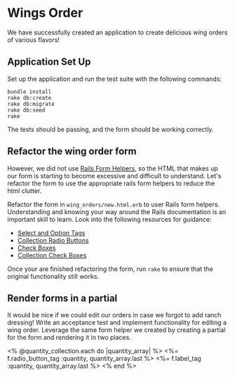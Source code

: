 # Wings Order

We have successfully created an application to create delicious wing orders of various flavors!

## Application Set Up
Set up the application and run the test suite with the following commands:

```no-highlight
bundle install
rake db:create
rake db:migrate
rake db:seed
rake
```
The tests should be passing, and the form should be working correctly.

## Refactor the wing order form

However, we did not use [Rails Form Helpers][rails-form-helpers], so the HTML that makes up our form is starting to become excessive and difficult to understand.
Let's refactor the form to use the appropriate rails form helpers to reduce the html clutter.

Refactor the form in `wing_orders/new.html.erb` to user Rails form helpers. Understanding and knowing your way around the Rails documentation is an important skill to learn. Look into the following resources for guidance:
- [Select and Option Tags][select-and-option-tags]
- [Collection Radio Buttons][collection-radio-buttons]
- [Check Boxes][check-boxes]
- [Collection Check Boxes][collection-check-boxes]

[rails-form-helpers]: http://guides.rubyonrails.org/form_helpers.html
[select-and-option-tags]: http://guides.rubyonrails.org/form_helpers.html#the-select-and-option-tags
[collection-radio-buttons]: http://edgeapi.rubyonrails.org/classes/ActionView/Helpers/FormOptionsHelper.html#method-i-collection_radio_buttons
[check-boxes]: http://guides.rubyonrails.org/form_helpers.html#checkboxes
[collection-check-boxes]: http://edgeapi.rubyonrails.org/classes/ActionView/Helpers/FormOptionsHelper.html#method-i-collection_check_boxes

Once your are finished refactoring the form, run `rake` to ensure that the original functionality still works.

## Render forms in a partial

It would be nice if we could edit our orders in case we forgot to add ranch dressing! Write an acceptance test and implement functionality for editing a wing order. Leverage the same form helper we created by creating a partial for the form and rendering it in two places.


<% @quantity_collection.each do |quantity_array| %>
  <%= f.radio_button_tag :quantity, quantity_array.last %>
  <%= f.label_tag :quantity, quantity_array.last %>
<% end %>
